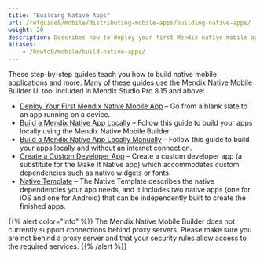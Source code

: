 ```yaml
---
title: "Building Native Apps"
url: /refguide9/mobile/distributing-mobile-apps/building-native-apps/
weight: 20
description: Describes how to deploy your first Mendix native mobile app with the Mendix Native Mobile Builder.
aliases:
    - /howto9/mobile/build-native-apps/
---
```


These step-by-step guides teach you how to build native mobile applications and more. Many of these guides use the Mendix Native Mobile Builder UI tool included in Mendix Studio Pro 8.15 and above:

* [Deploy Your First Mendix Native Mobile App](/refguide9/mobile/distributing-mobile-apps/building-native-apps/deploying-native-app/) – Go from a blank slate to an app running on a device.
* [Build a Mendix Native App Locally](/refguide9/mobile/distributing-mobile-apps/building-native-apps/native-build-locally/) – Follow this guide to build your apps locally using the Mendix Native Mobile Builder.
* [Build a Mendix Native App Locally Manually](/refguide9/mobile/distributing-mobile-apps/building-native-apps/native-build-locally-manually/) – Follow this guide to build your apps locally and without an internet connection.
* [Create a Custom Developer App](/refguide9/mobile/distributing-mobile-apps/building-native-apps/how-to-devapps/) – Create a custom developer app (a substitute for the Make It Native app) which accommodates custom dependencies such as native widgets or fonts.
* [Native Template](/refguide9/mobile/distributing-mobile-apps/building-native-apps/native-template/) –  The Native Template describes the native dependencies your app needs, and it includes two native apps (one for iOS and one for Android) that can be independently built to create the finished apps.

{{% alert color="info" %}}
The Mendix Native Mobile Builder does not currently support connections behind proxy servers. Please make sure you are not behind a proxy server and that your security rules allow access to the required services.
{{% /alert %}}
